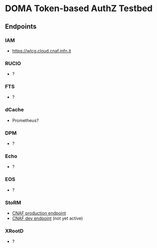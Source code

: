 # DOMA Token-based AuthZ Testbed 

## Endpoints

###  IAM

- https://wlcg.cloud.cnaf.infn.it

### RUCIO

- ?

### FTS

- ?

### dCache

- Prometheus?

### DPM

- ?

### Echo

- ?

### EOS

- ?

### StoRM

-  [CNAF production endpoint](https://xfer.cr.cnaf.infn.it:8443/wlcg)
-  [CNAF dev endpoint](https://storm.cloud.cnaf.infn.it/wlcg) (not yet active)
  
### XRootD

- ?
